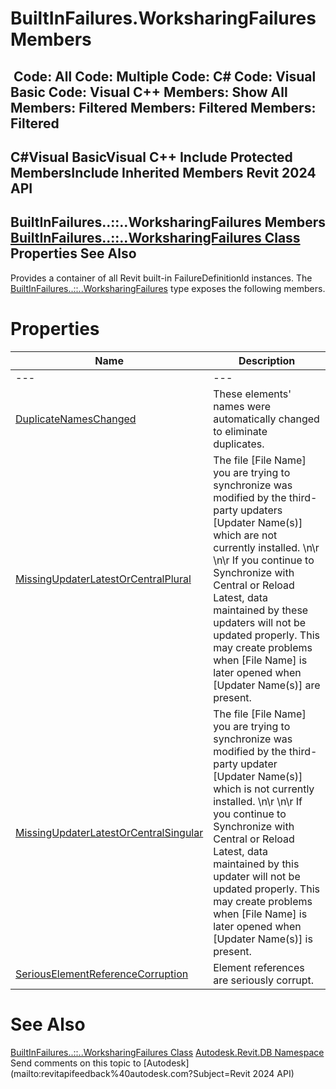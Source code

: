 # BuiltInFailures.WorksharingFailures Members

﻿
 Code: All Code: Multiple Code: C# Code: Visual Basic Code: Visual C++  Members: Show All Members: Filtered Members: Filtered Members: Filtered   
---  
C#Visual BasicVisual C++
Include Protected MembersInclude Inherited Members
Revit 2024 API  
---  
BuiltInFailures..::..WorksharingFailures Members  
[BuiltInFailures..::..WorksharingFailures Class](5afe890a-cdb3-db2e-86d9-4a862a2533e0.md "BuiltInFailures.WorksharingFailures Class") Properties See Also  
---  
Provides a container of all Revit built-in FailureDefinitionId instances.
The [BuiltInFailures..::..WorksharingFailures](5afe890a-cdb3-db2e-86d9-4a862a2533e0.md "BuiltInFailures.WorksharingFailures Class") type exposes the following members.
# Properties
| Name | Description |
| --- | --- |
| --- | --- | --- |
| [DuplicateNamesChanged](054b172d-4e2d-6b49-480c-e0dc12552383.md "DuplicateNamesChanged Property") | These elements' names were automatically changed to eliminate duplicates. |
| [MissingUpdaterLatestOrCentralPlural](f38a6eaa-516e-07c2-6403-f636f934a707.md "MissingUpdaterLatestOrCentralPlural Property") | The file [File Name] you are trying to synchronize was modified by the third-party updaters [Updater Name(s)] which are not currently installed. \n\r \n\r If you continue to Synchronize with Central or Reload Latest, data maintained by these updaters will not be updated properly. This may create problems when [File Name] is later opened when [Updater Name(s)] are present. |
| [MissingUpdaterLatestOrCentralSingular](916ad61d-658e-1cd9-9b99-e1791610957e.md "MissingUpdaterLatestOrCentralSingular Property") | The file [File Name] you are trying to synchronize was modified by the third-party updater [Updater Name(s)] which is not currently installed. \n\r \n\r If you continue to Synchronize with Central or Reload Latest, data maintained by this updater will not be updated properly. This may create problems when [File Name] is later opened when [Updater Name(s)] is present. |
| [SeriousElementReferenceCorruption](ece5a746-cfee-9bc2-7e3d-047ea95e9ada.md "SeriousElementReferenceCorruption Property") | Element references are seriously corrupt. |

# See Also
[BuiltInFailures..::..WorksharingFailures Class](5afe890a-cdb3-db2e-86d9-4a862a2533e0.md "BuiltInFailures.WorksharingFailures Class")
[Autodesk.Revit.DB Namespace](87546ba7-461b-c646-cbb1-2cb8f5bff8b2.md "Autodesk.Revit.DB Namespace")
Send comments on this topic to [Autodesk](mailto:revitapifeedback%40autodesk.com?Subject=Revit 2024 API)